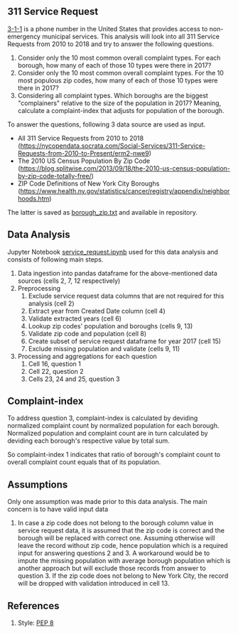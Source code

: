 ## 311 Service Request
[3-1-1](https://en.wikipedia.org/wiki/3-1-1) is a phone number in the United States that provides access to non-emergency municipal services. This analysis will look into all 311 Service Requests from 2010 to 2018 and try to answer the following questions.
1. Consider only the 10 most common overall complaint types. For each borough, how many of each of those 10 types were there in 2017?
2. Consider only the 10 most common overall complaint types.  For the 10 most populous zip codes, how many of each of those 10 types were there in 2017?
3. Considering all complaint types. Which boroughs are the biggest "complainers" relative to the size of the population in 2017? Meaning, calculate a complaint-index that adjusts for population of the borough.

To answer the questions, following 3 data source are used as input.
* All 311 Service Requests from 2010 to 2018 (https://nycopendata.socrata.com/Social-Services/311-Service-Requests-from-2010-to-Present/erm2-nwe9)
* The 2010 US Census Population By Zip Code (https://blog.splitwise.com/2013/09/18/the-2010-us-census-population-by-zip-code-totally-free/)
* ZIP Code Definitions of New York City Boroughs (https://www.health.ny.gov/statistics/cancer/registry/appendix/neighborhoods.htm)

The latter is saved as [borough_zip.txt](borough_zip.txt) and available in repository.

## Data Analysis
Jupyter Notebook [service_request.ipynb](service_request.ipynb) used for this data analysis and consists of following main steps.
1. Data ingestion into pandas dataframe for the above-mentioned data sources (cells 2, 7, 12 respectively)
2. Preprocessing
    1. Exclude service request data columns that are not required for this analysis (cell 2)
    2. Extract year from Created Date column (cell 4)
    3. Validate extracted years (cell 6)
    4. Lookup zip codes' population and boroughs (cells 9, 13)
    5. Validate zip code and population (cell 8)
    6. Create subset of service request dataframe for year 2017 (cell 15)
    7. Exclude missing population and validate (cells 9, 11)
3. Processing and aggregations for each question
    1. Cell 16, question 1
    2. Cell 22, question 2
    3. Cells 23, 24 and 25, question 3


## Complaint-index
To address question 3, complaint-index is calculated by deviding normalized complaint count by normalized population for each borough. Normalized population and complaint count are in turn calculated by deviding each borough's respective value by total sum. 

So complaint-index 1 indicates that ratio of borough's complaint count to overall complaint count equals that of its population. 

## Assumptions
Only one assumption was made prior to this data analysis. The main concern is to have valid input data 
1. In case a zip code does not belong to the borough column value in service request data, it is assumed that the zip code is correct and the borough will be replaced with correct one.
Assuming otherwise will leave the record without zip code, hence population which is a required input for answering questions 2 and 3. A workaround would be to impute the missing population with average borough population which is another approach but will exclude those records from answer to question 3.
If the zip code does not belong to New York City, the record will be dropped with validation introduced in cell 13.

## References
1. Style: [PEP 8](https://www.python.org/dev/peps/pep-0008)

